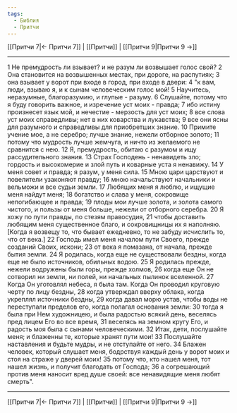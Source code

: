 ```yaml
---
tags:
  - Библия
  - Притчи
---
```

[[Притчи 7|← Притчи 7]] | [[Притчи]] | [[Притчи 9|Притчи 9 →]]

---
1 Не премудрость ли взывает? и не разум ли возвышает голос свой?
2 Она становится на возвышенных местах, при дороге, на распутиях;
3 она взывает у ворот при входе в город, при входе в двери:
4 "к вам, люди, взываю я, и к сынам человеческим голос мой!
5 Научитесь, неразумные, благоразумию, и глупые - разуму.
6 Слушайте, потому что я буду говорить важное, и изречение уст моих - правда;
7 ибо истину произнесет язык мой, и нечестие - мерзость для уст моих;
8 все слова уст моих справедливы; нет в них коварства и лукавства;
9 все они ясны для разумного и справедливы для приобретших знание.
10 Примите учение мое, а не серебро; лучше знание, нежели отборное золото;
11 потому что мудрость лучше жемчуга, и ничто из желаемого не сравнится с нею.
12 Я, премудрость, обитаю с разумом и ищу рассудительного знания.
13 Страх Господень - ненавидеть зло; гордость и высокомерие и злой путь и коварные уста я ненавижу.
14 У меня совет и правда; я разум, у меня сила.
15 Мною цари царствуют и повелители узаконяют правду;
16 мною начальствуют начальники и вельможи и все судьи земли.
17 Любящих меня я люблю, и ищущие меня найдут меня;
18 богатство и слава у меня, сокровище непогибающее и правда;
19 плоды мои лучше золота, и золота самого чистого, и пользы от меня больше, нежели от отборного серебра.
20 Я хожу по пути правды, по стезям правосудия,
21 чтобы доставить любящим меня существенное благо, и сокровищницы их я наполняю. [Когда я возвещу то, что бывает ежедневно, то не забуду исчислить то, что от века.]
22 Господь имел меня началом пути Своего, прежде созданий Своих, искони;
23 от века я помазана, от начала, прежде бытия земли.
24 Я родилась, когда еще не существовали бездны, когда еще не было источников, обильных водою.
25 Я родилась прежде, нежели водружены были горы, прежде холмов,
26 когда еще Он не сотворил ни земли, ни полей, ни начальных пылинок вселенной.
27 Когда Он уготовлял небеса, я была там. Когда Он проводил круговую черту по лицу бездны,
28 когда утверждал вверху облака, когда укреплял источники бездны,
29 когда давал морю устав, чтобы воды не переступали пределов его, когда полагал основания земли:
30 тогда я была при Нем художницею, и была радостью всякий день, веселясь пред лицем Его во все время,
31 веселясь на земном кругу Его, и радость моя была с сынами человеческими.
32 Итак, дети, послушайте меня; и блаженны те, которые хранят пути мои!
33 Послушайте наставления и будьте мудры, и не отступайте от него.
34 Блажен человек, который слушает меня, бодрствуя каждый день у ворот моих и стоя на страже у дверей моих!
35 потому что, кто нашел меня, тот нашел жизнь, и получит благодать от Господа;
36 а согрешающий против меня наносит вред душе своей: все ненавидящие меня любят смерть".

---
[[Притчи 7|← Притчи 7]] | [[Притчи]] | [[Притчи 9|Притчи 9 →]]